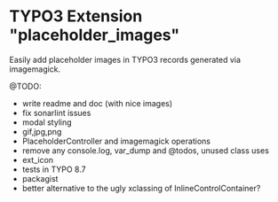 # TYPO3 Extension "placeholder_images"
Easily add placeholder images in TYPO3 records generated via imagemagick.

@TODO:
- write readme and doc (with nice images)
- fix sonarlint issues 
- modal styling
- gif,jpg,png
- PlaceholderController and imagemagick operations  
- remove any console.log, var_dump and @todos, unused class uses
- ext_icon
- tests in TYPO 8.7
- packagist
- better alternative to the ugly xclassing of InlineControlContainer?